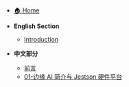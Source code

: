 - [🏠 Home](README.md)

* **English Section**
  - [Introduction](docs/en/00-Introduction/README.md)

* **中文部分**
  - [前言](docs/cn/00-前言/README.md)
  - [01-边缘 AI 简介与 Jestson 硬件平台](docs/cn/1.边缘AI编程基础/01-边缘AI简介与Jetson硬件平台/README.md)
